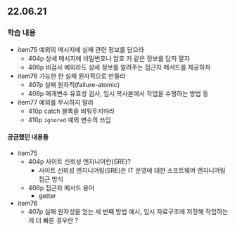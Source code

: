 ## 22.06.21 

### 학습 내용 
 - item75 예외의 메시지에 실패 관련 정보를 담으라 
    - 404p 상세 메시지에 비밀번호나 암호 키 같은 정보를 담지 말자
    - 406p 비검사 예외라도 상세 정보를 알려주는 접근자 메서드를 제공하자  
 - item76 가능한 한 실패 원자적으로 만들라 
    - 407p 실패 원자적(failure-atomic)
    - 408p 매개변수 유효성 검사, 임시 복사본에서 작업을 수행하는 방법 등
 - item77 예외를 무시하지 말라
    - 410p catch 블록을 비워두지마라
    - 410p `ignored` 예외 변수의 쓰임

#### 궁금했던 내용들
 - item75 
    - 404p 사이트 신뢰성 엔지니어란(SRE)? 
        - 사이트 신뢰성 엔지니어링(SRE)은 IT 운영에 대한 소프트웨어 엔지니어링 접근 방식
    - 406p 접근자 메서드 용어 
        - getter
 - item76 
   - 407p 실패 원자성을 얻는 세 번째 방법 예시, 임시 자료구조에 저장해 작업하는게 더 빠른 경우란 ?

